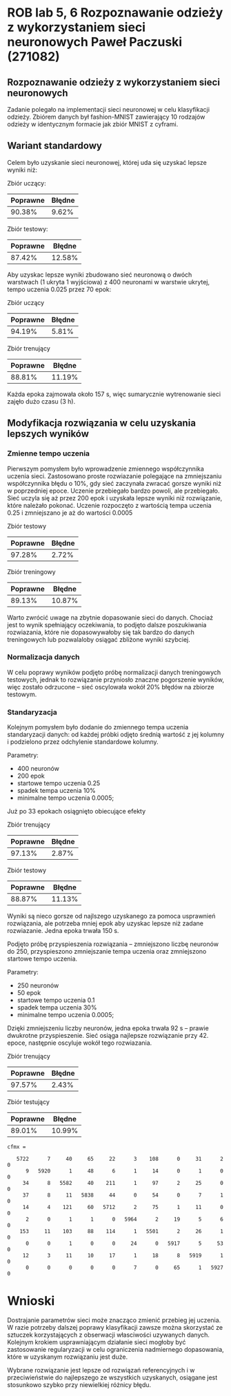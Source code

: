 # ROB lab 5, 6 Rozpoznawanie odzieży z wykorzystaniem sieci neuronowych Paweł Paczuski (271082)

## Rozpoznawanie odzieży z wykorzystaniem sieci neuronowych
Zadanie polegało na implementacji sieci neuronowej w celu klasyfikacji odzieży. Zbiórem danych był fashion-MNIST zawierający 10 rodzajów odzieży w identycznym formacie jak zbiór MNIST z cyframi.

## Wariant standardowy
Celem było uzyskanie sieci neuronowej, której uda się uzyskać lepsze wyniki niż:

Zbiór uczący:

|Poprawne|Błędne|
|---|---|
|90.38%|9.62%|

Zbiór testowy:

|Poprawne|Błędne|
|---|---|
|87.42%|12.58%|

Aby uzyskac lepsze wyniki zbudowano sieć neuronową o dwóch warstwach (1 ukryta 1 wyjściowa) z 400 neuronami w warstwie ukrytej, tempo uczenia 0.025 przez 70 epok:

Zbiór uczący

|Poprawne|Błędne|
|---|---|
|94.19%|5.81%|  


Zbiór trenujący

|Poprawne|Błędne|
|---|---|
|88.81%|11.19%|

Każda epoka zajmowała około 157 s, więc sumarycznie wytrenowanie sieci zajęło dużo czasu (3 h).


## Modyfikacja rozwiązania w celu uzyskania lepszych wyników

### Zmienne tempo uczenia
Pierwszym pomysłem było wprowadzenie zmiennego współczynnika uczenia sieci. Zastosowano proste rozwiazanie polegające na zmniejszaniu współczynnika błędu o 10%, gdy sieć zaczynała zwracać gorsze wyniki niż w poprzedniej epoce. 
Uczenie przebiegało bardzo powoli, ale przebiegało. Sieć uczyla się aż przez 200 epok i uzyskała lepsze wyniki niż rozwiązanie, które należało pokonać. Uczenie rozpoczęto z wartością tempa uczenia 0.25 i zmniejszano je aż do wartości 0.0005  

Zbiór testowy

|Poprawne|Błędne|
|---|---|
|97.28%|2.72%|     

Zbiór treningowy

|Poprawne|Błędne|
|---|---|
|89.13%|10.87%|

Warto zwrócić uwage na zbytnie dopasowanie sieci do danych. Chociaż jest to wynik spełniający oczekiwania, to podjęto dalsze poszukiwania rozwiazania, które nie dopasowywałoby się tak bardzo do danych treningowych lub pozwalaloby osiągać zbliżone wyniki szybciej.

### Normalizacja danych
W celu poprawy wyników podjęto próbę normalizacji danych treningowych testowych, jednak to rozwiązanie przyniosło znaczne pogorszenie wyników, więc zostało odrzucone – sieć oscylowała wokół 20% błędów na zbiorze testowym.

### Standaryzacja
Kolejnym pomysłem było dodanie do zmiennego tempa uczenia standaryzacji danych: od każdej próbki odjęto średnią wartość z jej kolumny i podzielono przez odchylenie standardowe kolumny. 

Parametry:

* 400 neuronów
* 200 epok
* startowe tempo uczenia 0.25
* spadek tempa uczenia 10%
* minimalne tempo uczenia 0.0005;

Już po 33 epokach osiągnięto obiecujące efekty

Zbiór trenujący 

|Poprawne|Błędne|
|---|---|
|97.13%|2.87%|

Zbiór testowy

|Poprawne|Błędne|
|---|---|
|88.87%|11.13%| 

Wyniki są nieco gorsze od najlszego uzyskanego za pomoca usprawnień rozwiązania, ale potrzeba mniej epok aby uzyskac lepsze niż zadane rozwiazanie. Jedna epoka trwała 150 s.

Podjęto próbę przyspieszenia rozwiązania – zmniejszono liczbę neuronów do 250, przyspieszono zmniejszanie tempa uczenia oraz zmniejszono startowe tempo uczenia. 

 Parametry:

* 250 neuronów
* 50 epok
* startowe tempo uczenia 0.1
* spadek tempa uczenia 30%
* minimalne tempo uczenia 0.0005;

Dzięki zmniejszeniu liczby neuronów, jedna epoka trwała 92 s – prawie dwukrotne przyspieszenie. Sieć osiąga najlepsze rozwiązanie przy 42. epoce, następnie oscyluje wokół tego rozwiazania.

Zbiór trenujący

|Poprawne|Błędne|
|---|---|  
|97.57%|2.43%|    

Zbiór testujący

|Poprawne|Błędne|
|---|---|
|89.01%|10.99%|

```
cfmx =

   5722      7     40     65     22      3    108      0     31      2      0
      9   5920      1     48      6      1     14      0      1      0      0
     34      8   5582     40    211      1     97      2     25      0      0
     37      8     11   5838     44      0     54      0      7      1      0
     14      4    121     60   5712      2     75      1     11      0      0
      2      0      1      1      0   5964      2     19      5      6      0
    153     11    103     88    114      1   5501      2     26      1      0
      0      0      1      0      0     24      0   5917      5     53      0
     12      3     11     10     17      1     18      8   5919      1      0
      0      0      0      0      0      7      0     65      1   5927      0
```

# Wnioski

Dostrajanie parametrów sieci może znacząco zmienić przebieg jej uczenia. W razie potrzeby dalszej poprawy klasyfikacji zawsze można skorzystać ze sztuczek korzystających z obserwacji własciwości uzywanych danych. Kolejnym krokiem usprawniającym działanie sieci mogłoby być zastosowanie regularyzacji w celu ograniczenia nadmiernego dopasowania, które w uzyskanym rozwiązaniu jest duże.

Wybrane rozwiązanie jest lepsze od rozwiązań referencyjnych i w przeciwieństwie do najlepszego ze wszystkich uzyskanych, osiągane jest stosunkowo szybko przy niewielkiej różnicy błędu.     